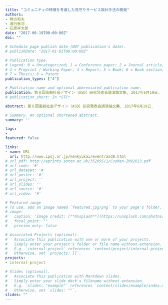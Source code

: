 ```yaml
---
title: "コミュニティの特徴を考慮した見守りサービス設計手法の開発"
authors:
- 稗方和夫
- 満行泰河
- 石原祥太郎
date: "2017-06-19T00:00:00Z"
doi: ""

# Schedule page publish date (NOT publication's date).
# publishDate: "2017-01-01T00:00:00Z"

# Publication type.
# Legend: 0 = Uncategorized; 1 = Conference paper; 2 = Journal article;
# 3 = Preprint / Working Paper; 4 = Report; 5 = Book; 6 = Book section;
# 7 = Thesis; 8 = Patent
publication_types: ["4"]

# Publication name and optional abbreviated publication name.
publication: 第８回高齢社会デザイン（ASD）研究発表会講演論文集, 2017年6月19日.
# publication_short: In *STC*

abstract: 第８回高齢社会デザイン（ASD）研究発表会講演論文集, 2017年6月19日.

# Summary. An optional shortened abstract.
summary: ''

tags:
- 
featured: false

links:
- name: URL
  url: http://www.ipsj.or.jp/kenkyukai/event/asd8.html
# url_pdf: http://eprints.soton.ac.uk/352095/1/Cushen-IMV2013.pdf
# url_code: '#'
# url_dataset: '#'
# url_poster: '#'
# url_project: ''
# url_slides: ''
# url_source: '#'
# url_video: '#'

# Featured image
# To use, add an image named `featured.jpg/png` to your page's folder. 
# image:
#   caption: 'Image credit: [**Unsplash**](https://unsplash.com/photos/pLCdAaMFLTE)'
#   focal_point: ""
#   preview_only: false

# Associated Projects (optional).
#   Associate this publication with one or more of your projects.
#   Simply enter your project's folder or file name without extension.
#   E.g. `internal-project` references `content/project/internal-project/index.md`.
#   Otherwise, set `projects: []`.
projects:
- internal-project

# Slides (optional).
#   Associate this publication with Markdown slides.
#   Simply enter your slide deck's filename without extension.
#   E.g. `slides: "example"` references `content/slides/example/index.md`.
#   Otherwise, set `slides: ""`.
slides: ""
---
```

